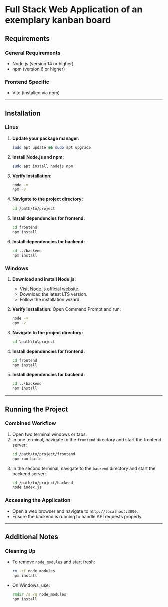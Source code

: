 # Full Stack Web Application of an exemplary kanban board

## Requirements

### General Requirements
- Node.js (version 14 or higher)
- npm (version 6 or higher)

### Frontend Specific
- Vite (installed via npm)

---

## Installation

### Linux

1. **Update your package manager:**
   ```bash
   sudo apt update && sudo apt upgrade
   ```

2. **Install Node.js and npm:**
   ```bash
   sudo apt install nodejs npm
   ```

3. **Verify installation:**
   ```bash
   node -v
   npm -v
   ```

4. **Navigate to the project directory:**
   ```bash
   cd /path/to/project
   ```

5. **Install dependencies for frontend:**
   ```bash
   cd frontend
   npm install
   ```

6. **Install dependencies for backend:**
   ```bash
   cd ../backend
   npm install
   ```

### Windows

1. **Download and install Node.js:**
   - Visit [Node.js official website](https://nodejs.org/).
   - Download the latest LTS version.
   - Follow the installation wizard.

2. **Verify installation:**
   Open Command Prompt and run:
   ```cmd
   node -v
   npm -v
   ```

3. **Navigate to the project directory:**
   ```cmd
   cd \path\to\project
   ```

4. **Install dependencies for frontend:**
   ```cmd
   cd frontend
   npm install
   ```

5. **Install dependencies for backend:**
   ```cmd
   cd ..\backend
   npm install
   ```

---

## Running the Project

### Combined Workflow
1. Open two terminal windows or tabs.
2. In one terminal, navigate to the `frontend` directory and start the frontend server:
   ```bash
   cd /path/to/project/frontend
   npm run build
   ```
3. In the second terminal, navigate to the `backend` directory and start the backend server:
   ```bash
   cd /path/to/project/backend
   node index.js
   ```

### Accessing the Application
- Open a web browser and navigate to `http://localhost:3000`.
- Ensure the backend is running to handle API requests properly.

---

## Additional Notes

### Cleaning Up
- To remove `node_modules` and start fresh:
  ```bash
  rm -rf node_modules
  npm install
  ```

- On Windows, use:
  ```cmd
  rmdir /s /q node_modules
  npm install
  ```


